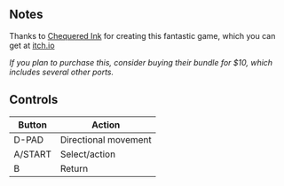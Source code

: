 ## Notes

Thanks to [Chequered Ink](https://ci.itch.io) for creating this fantastic game, which you can get at [itch.io](https://ci.itch.io/ne-touchez-pas-5)

*If you plan to purchase this, consider buying their bundle for $10, which includes several other ports.*


## Controls

| Button  | Action               |
| ------- | -------------------- |
| D-PAD   | Directional movement |
| A/START | Select/action        |
| B       | Return               |
